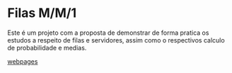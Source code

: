# Filas M/M/1
Este é um projeto com a proposta de demonstrar de forma pratica os estudos a respeito de filas e servidores, assim como o respectivos calculo de probabilidade e medias.

[webpages](https://ep3rii.github.io/Filas-M-M-1/)
